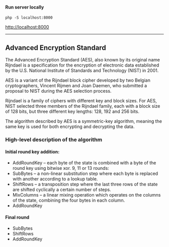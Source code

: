 #### Run server locally
`php -S localhost:8000`

[http://localhost:8000](http://localhost:8000)

----

## Advanced Encryption Standard
The Advanced Encryption Standard (AES), also known by its original name Rijndael is a specification for the encryption of electronic data established by the U.S. National Institute of Standards and Technology (NIST) in 2001.

AES is a variant of the Rijndael block cipher developed by two Belgian cryptographers, Vincent Rijmen and Joan Daemen, who submitted a proposal to NIST during the AES selection process. 

Rijndael is a family of ciphers with different key and block sizes. For AES, NIST selected three members of the Rijndael family, each with a block size of 128 bits, but three different key lengths: 128, 192 and 256 bits.

The algorithm described by AES is a symmetric-key algorithm, meaning the same key is used for both encrypting and decrypting the data. 

### High-level description of the algorithm

#### Initial round key addition:
- AddRoundKey – each byte of the state is combined with a byte of the round key using bitwise xor.
9, 11 or 13 rounds:
- SubBytes – a non-linear substitution step where each byte is replaced with another according to a lookup table.
- ShiftRows – a transposition step where the last three rows of the state are shifted cyclically a certain number of steps.
- MixColumns – a linear mixing operation which operates on the columns of the state, combining the four bytes in each column.
- AddRoundKey

#### Final round
- SubBytes
- ShiftRows
- AddRoundKey
